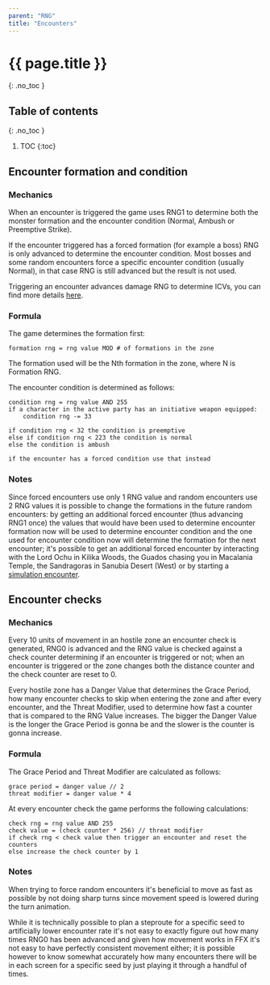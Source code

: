 ```yaml
---
parent: "RNG"
title: "Encounters"
---
```

# {{ page.title }}
{: .no_toc }

## Table of contents
{: .no_toc }

1. TOC
{:toc}

## Encounter formation and condition

### Mechanics
When an encounter is triggered the game uses RNG1 to determine both the monster formation and the encounter condition (Normal, Ambush or Preemptive Strike).

If the encounter triggered has a forced formation (for example a boss) RNG is only advanced to determine the encounter condition. Most bosses and some random encounters force a specific encounter condition (usually Normal), in that case RNG is still advanced but the result is not used.

Triggering an encounter advances damage RNG to determine ICVs, you can find more details [here](./damage-crit-escape-icv#icv).

### Formula
The game determines the formation first:
```
formation rng = rng value MOD # of formations in the zone
```
The formation used will be the Nth formation in the zone, where N is Formation RNG.

The encounter condition is determined as follows:
```
condition rng = rng value AND 255
if a character in the active party has an initiative weapon equipped:
    condition rng -= 33

if condition rng < 32 the condition is preemptive
else if condition rng < 223 the condition is normal
else the condition is ambush

if the encounter has a forced condition use that instead
```

### Notes
Since forced encounters use only 1 RNG value and random encounters use 2 RNG values it is possible to change the formations in the future random encounters: by getting an additional forced encounter (thus advancing RNG1 once) the values that would have been used to determine encounter formation now will be used to determine encounter condition and the one used for encounter condition now will determine the formation for the next encounter; it's possible to get an additional forced encounter by interacting with the Lord Ochu in Kilika Woods, the Guados chasing you in Macalania Temple, the Sandragoras in Sanubia Desert (West) or by starting a [simulation encounter](../game-mechanics/sim-encounters).

## Encounter checks

### Mechanics
Every 10 units of movement in an hostile zone an encounter check is generated, RNG0 is advanced and the RNG value is checked against a check counter determining if an encounter is triggered or not; when an encounter is triggered or the zone changes both the distance counter and the check counter are reset to 0.

Every hostile zone has a Danger Value that determines the Grace Period, how many encounter checks to skip when entering the zone and after every encounter, and the Threat Modifier, used to determine how fast a counter that is compared to the RNG Value increases. The bigger the Danger Value is the longer the Grace Period is gonna be and the slower is the counter is gonna increase.

### Formula
The Grace Period and Threat Modifier are calculated as follows:
```
grace period = danger value // 2
threat modifier = danger value * 4
```

At every encounter check the game performs the following calculations:
```
check rng = rng value AND 255
check value = (check counter * 256) // threat modifier
if check rng < check value then trigger an encounter and reset the counters
else increase the check counter by 1
```

### Notes
When trying to force random encounters it's beneficial to move as fast as possible by not doing sharp turns since movement speed is lowered during the turn animation.

While it is technically possible to plan a steproute for a specific seed to artificially lower encounter rate it's not easy to exactly figure out how many times RNG0 has been advanced and given how movement works in FFX it's not easy to have perfectly consistent movement either; it is possible however to know somewhat accurately how many encounters there will be in each screen for a specific seed by just playing it through a handful of times.
